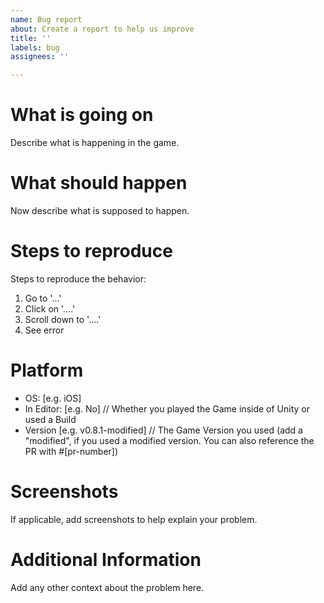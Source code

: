 ```yaml
---
name: Bug report
about: Create a report to help us improve
title: ''
labels: bug
assignees: ''

---
```


# What is going on
Describe what is happening in the game.

# What should happen
Now describe what is supposed to happen.

# Steps to reproduce
Steps to reproduce the behavior:
1. Go to '...'
2. Click on '....'
3. Scroll down to '....'
4. See error

# Platform
 - OS: [e.g. iOS]
 - In Editor: [e.g. No] // Whether you played the Game inside of Unity or used a Build
 - Version [e.g. v0.8.1-modified] // The Game Version you used (add a "modified", if you used a modified version. You can also reference the PR with #[pr-number])

# Screenshots
If applicable, add screenshots to help explain your problem.

# Additional Information
Add any other context about the problem here.
